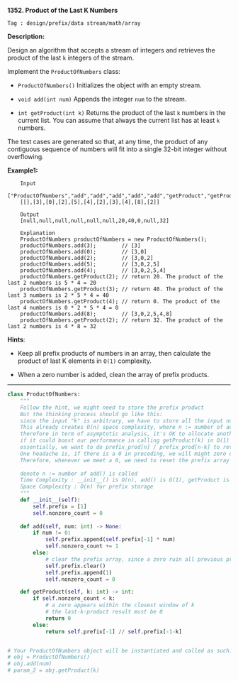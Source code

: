 **1352. Product of the Last K Numbers**

```Tag : design/prefix/data stream/math/array```

**Description:**

Design an algorithm that accepts a stream of integers and retrieves the product of the last ```k``` integers of the stream.

Implement the ```ProductOfNumbers``` class:

+ ```ProductOfNumbers()``` Initializes the object with an empty stream.

+ ```void add(int num)``` Appends the integer ```num``` to the stream.

+ ```int getProduct(int k)``` Returns the product of the last ```k``` numbers in the current list. You can assume that always the current list has at least ```k``` numbers.

The test cases are generated so that, at any time, the product of any contiguous sequence of numbers will fit into a single 32-bit integer without overflowing.

**Example1:**

        Input
        ["ProductOfNumbers","add","add","add","add","add","getProduct","getProduct","getProduct","add","getProduct"]
        [[],[3],[0],[2],[5],[4],[2],[3],[4],[8],[2]]

        Output
        [null,null,null,null,null,null,20,40,0,null,32]

        Explanation
        ProductOfNumbers productOfNumbers = new ProductOfNumbers();
        productOfNumbers.add(3);        // [3]
        productOfNumbers.add(0);        // [3,0]
        productOfNumbers.add(2);        // [3,0,2]
        productOfNumbers.add(5);        // [3,0,2,5]
        productOfNumbers.add(4);        // [3,0,2,5,4]
        productOfNumbers.getProduct(2); // return 20. The product of the last 2 numbers is 5 * 4 = 20
        productOfNumbers.getProduct(3); // return 40. The product of the last 3 numbers is 2 * 5 * 4 = 40
        productOfNumbers.getProduct(4); // return 0. The product of the last 4 numbers is 0 * 2 * 5 * 4 = 0
        productOfNumbers.add(8);        // [3,0,2,5,4,8]
        productOfNumbers.getProduct(2); // return 32. The product of the last 2 numbers is 4 * 8 = 32 

**Hints**:

+ Keep all prefix products of numbers in an array, then calculate the product of last K elements in ```O(1)``` complexity.

+ When a zero number is added, clean the array of prefix products.
 
-----------

```python
class ProductOfNumbers:
    """
    Follow the hint, we might need to store the prefix product
    But the thinking process should go like this:
    since the input "k" is arbitrary, we have to store all the input number
    This already creates O(n) space complexity, where n := number of add() is called
    therefore in term of asymptotic analysis, it's OK to allocate another linear vector
    if it could boost our performance in calling getProduct(k) in O(1) time complexity
    essentially, we want to do prefix_prod[n] / prefix_prod[n-k] to retrieve the product for last k
    One headache is, if there is a 0 in preceding, we will might zero division problem.
    Therefore, whenever we meet a 0, we need to reset the prefix array to 1 in next position
    
    denote n := number of add() is called
    Time Complexity : __init__() is O(n), add() is O(1), getProduct is O(1)
    Space Complexity : O(n) for prefix storage
    """
    def __init__(self):
        self.prefix = [1]
        self.nonzero_count = 0
        
    def add(self, num: int) -> None:
        if num != 0:
            self.prefix.append(self.prefix[-1] * num)
            self.nonzero_count += 1
        else:
            # clear the prefix array, since a zero ruin all previous products
            self.prefix.clear()
            self.prefix.append(1)
            self.nonzero_count = 0

    def getProduct(self, k: int) -> int:
        if self.nonzero_count < k:
            # a zero appears within the closest window of k
            # the last-k-product result must be 0
            return 0
        else:
            return self.prefix[-1] // self.prefix[-1-k]


# Your ProductOfNumbers object will be instantiated and called as such:
# obj = ProductOfNumbers()
# obj.add(num)
# param_2 = obj.getProduct(k)
```

